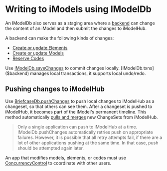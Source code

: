 # Writing to iModels using IModelDb

An IModelDb also serves as a staging area where a [backend](../Glossary.md#backend) can change the content of an iModel and then submit the changes to iModelHub.

A backend can make the following kinds of changes:

* [Create or update Elements](./CreateElements.md)
* [Create or update Models](./CreateModels.md)
* [Reserve Codes](./ReserveCodes.md)

Use [IModelDb.saveChanges]($backend) to commit changes locally. [IModelDb.txns]($backend) manages local transactions, it supports local undo/redo.

## Pushing changes to iModelHub

Use [BriefcaseDb.pushChanges]($backend) to push local changes to iModelHub as a changeset, so that others can see them. After a changeset is pushed to iModelHub, it becomes part of the iModel's permanent timeline. This method automatically [pulls and merges](./IModelDbSync.md) new ChangeSets from iModelHub.

> Only a single application can push to iModelHub at a time. IModelDb.pushChanges automatically retries push on appropriate failures. However, it is possible that all retry attempts fail, if there are a lot of other applications pushing at the same time. In that case, push should be attempted again later.

An app that modifies models, elements, or codes must use [ConcurrencyControl](./ConcurrencyControl.md) to coordinate with other users.
